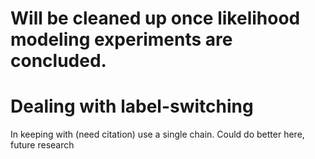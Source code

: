 # Will be cleaned up once likelihood modeling experiments are concluded.


# Dealing with label-switching
In keeping with (need citation) use a single chain. Could do better here, future research